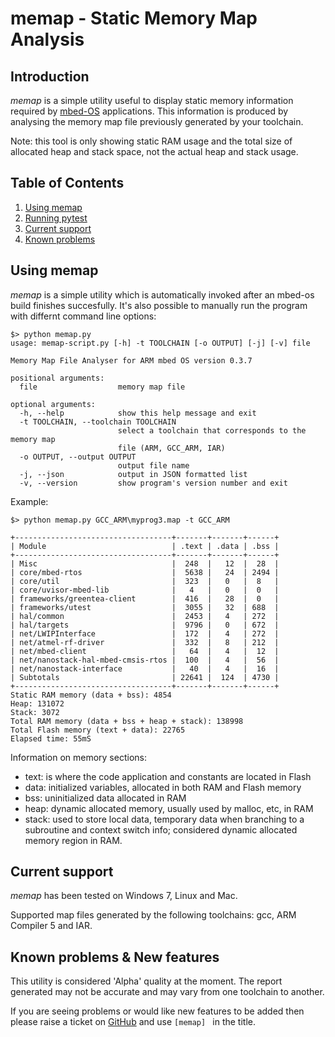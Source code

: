 
# memap - Static Memory Map Analysis

## Introduction

*memap* is a simple utility useful to display static memory information required by [mbed-OS](https://github.com/ARMmbed/mbed-os) applications. This information is produced by analysing the memory map file previously generated by your toolchain.

Note: this tool is only showing static RAM usage and the total size of allocated heap and stack space, not the actual heap and stack usage.

## Table of Contents

1. [Using memap](#using-memap)
1. [Running pytest](#running-pytest)
1. [Current support](#current-support)
1. [Known problems](#known-problems)

## Using memap

*memap* is a simple utility which is automatically invoked after an mbed-os build finishes succesfully.
It's also possible to manually run the program with differnt command line options:

```
$> python memap.py
usage: memap-script.py [-h] -t TOOLCHAIN [-o OUTPUT] [-j] [-v] file

Memory Map File Analyser for ARM mbed OS version 0.3.7

positional arguments:
  file                  memory map file

optional arguments:
  -h, --help            show this help message and exit
  -t TOOLCHAIN, --toolchain TOOLCHAIN
                        select a toolchain that corresponds to the memory map
                        file (ARM, GCC_ARM, IAR)
  -o OUTPUT, --output OUTPUT
                        output file name
  -j, --json            output in JSON formatted list
  -v, --version         show program's version number and exit
```

Example:

```
$> python memap.py GCC_ARM\myprog3.map -t GCC_ARM

+-----------------------------------+-------+-------+------+
| Module                            | .text | .data | .bss |
+-----------------------------------+-------+-------+------+
| Misc                              |  248  |   12  |  28  |
| core/mbed-rtos                    |  5638 |   24  | 2494 |
| core/util                         |  323  |   0   |  8   |
| core/uvisor-mbed-lib              |   4   |   0   |  0   |
| frameworks/greentea-client        |  416  |   28  |  0   |
| frameworks/utest                  |  3055 |   32  | 688  |
| hal/common                        |  2453 |   4   | 272  |
| hal/targets                       |  9796 |   0   | 672  |
| net/LWIPInterface                 |  172  |   4   | 272  |
| net/atmel-rf-driver               |  332  |   8   | 212  |
| net/mbed-client                   |   64  |   4   |  12  |
| net/nanostack-hal-mbed-cmsis-rtos |  100  |   4   |  56  |
| net/nanostack-interface           |   40  |   4   |  16  |
| Subtotals                         | 22641 |  124  | 4730 |
+-----------------------------------+-------+-------+------+
Static RAM memory (data + bss): 4854
Heap: 131072
Stack: 3072
Total RAM memory (data + bss + heap + stack): 138998
Total Flash memory (text + data): 22765
Elapsed time: 55mS
```

Information on memory sections:

- text: is where the code application and constants are located in Flash
- data: initialized variables, allocated in both RAM and Flash memory
- bss: uninitialized data allocated in RAM
- heap: dynamic allocated memory, usually used by malloc, etc, in RAM
- stack: used to store local data, temporary data when branching to a subroutine and context switch info; considered dynamic allocated memory region in RAM.


## Current support

*memap* has been tested on Windows 7, Linux and Mac.

Supported map files generated by the following toolchains: gcc, ARM Compiler 5 and IAR.

## Known problems & New features

This utility is considered 'Alpha' quality at the moment.
The report generated may not be accurate and may vary from one toolchain to another.

If you are seeing problems or would like new features to be added then please raise a ticket on [GitHub](https://github.com/ARMmbed/mbed-os/issues) and use ```[memap] ``` in the title.
